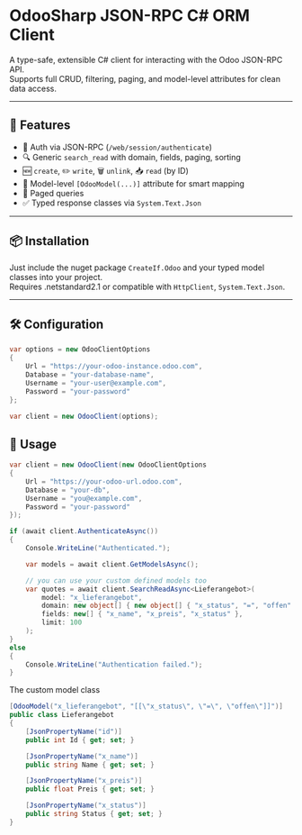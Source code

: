 ﻿# OdooSharp JSON-RPC C# ORM Client

A type-safe, extensible C# client for interacting with the Odoo JSON-RPC API.  
Supports full CRUD, filtering, paging, and model-level attributes for clean data access.

---

## 🚀 Features

- 🔐 Auth via JSON-RPC (`/web/session/authenticate`)
- 🔍 Generic `search_read` with domain, fields, paging, sorting
- 🆕 `create`, ✏️ `write`, 🗑️ `unlink`, 📥 `read` (by ID)
- 🧠 Model-level `[OdooModel(...)]` attribute for smart mapping
- 🔄 Paged queries
- ✅ Typed response classes via `System.Text.Json`

---

## 📦 Installation

Just include the nuget package `CreateIf.Odoo` and your typed model classes into your project.  
Requires .netstandard2.1 or compatible with `HttpClient`, `System.Text.Json`.

---

## 🛠️ Configuration

```csharp
var options = new OdooClientOptions
{
    Url = "https://your-odoo-instance.odoo.com",
    Database = "your-database-name",
    Username = "your-user@example.com",
    Password = "your-password"
};

var client = new OdooClient(options);
```

## 🧪 Usage

```csharp
var client = new OdooClient(new OdooClientOptions
{
    Url = "https://your-odoo-url.odoo.com",
    Database = "your-db",
    Username = "you@example.com",
    Password = "your-password"
});

if (await client.AuthenticateAsync())
{
    Console.WriteLine("Authenticated.");

    var models = await client.GetModelsAsync();

    // you can use your custom defined models too
    var quotes = await client.SearchReadAsync<Lieferangebot>(
        model: "x_lieferangebot",
        domain: new object[] { new object[] { "x_status", "=", "offen" } },
        fields: new[] { "x_name", "x_preis", "x_status" },
        limit: 100
    );
}
else
{
    Console.WriteLine("Authentication failed.");
}
```

The custom model class

```csharp
[OdooModel("x_lieferangebot", "[[\"x_status\", \"=\", \"offen\"]]")]
public class Lieferangebot
{
    [JsonPropertyName("id")]
    public int Id { get; set; }

    [JsonPropertyName("x_name")]
    public string Name { get; set; }

    [JsonPropertyName("x_preis")]
    public float Preis { get; set; }

    [JsonPropertyName("x_status")]
    public string Status { get; set; }
}
```